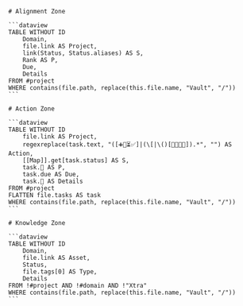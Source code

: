 ````pack-source domain
# Alignment Zone

```dataview
TABLE WITHOUT ID
    Domain,
    file.link AS Project,
    link(Status, Status.aliases) AS S,
    Rank AS P,
    Due,
    Details
FROM #project
WHERE contains(file.path, replace(this.file.name, "Vault", "/"))
```

# Action Zone

```dataview
TABLE WITHOUT ID
    file.link AS Project,
    regexreplace(task.text, "([➕📅⏳✅]|(\[|\()[🏅💬👤🔗]).*", "") AS Action,
    [[Map]].get[task.status] AS S,
    task.🏅 AS P,
    task.due AS Due,
    task.🔗 AS Details
FROM #project
FLATTEN file.tasks AS task
WHERE contains(file.path, replace(this.file.name, "Vault", "/"))
```

# Knowledge Zone

```dataview
TABLE WITHOUT ID
    Domain,
    file.link AS Asset,
    Status,
    file.tags[0] AS Type,
    Details
FROM !#project AND !#domain AND !"Xtra"
WHERE contains(file.path, replace(this.file.name, "Vault", "/"))
```
````